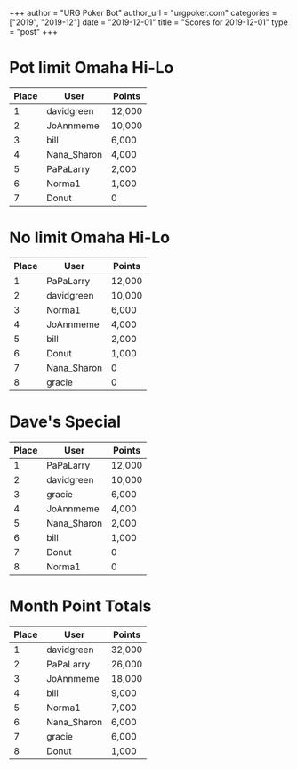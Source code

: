 +++
author = "URG Poker Bot"
author_url = "urgpoker.com"
categories = ["2019", "2019-12"]
date = "2019-12-01"
title = "Scores for 2019-12-01"
type = "post"
+++
# Pot limit Omaha Hi-Lo

| Place | User | Points |
|-------|------|--------|
| 1 | davidgreen | 12,000 |
| 2 | JoAnnmeme | 10,000 |
| 3 | bill | 6,000 |
| 4 | Nana_Sharon | 4,000 |
| 5 | PaPaLarry | 2,000 |
| 6 | Norma1 | 1,000 |
| 7 | Donut | 0 |

# No limit Omaha Hi-Lo

| Place | User | Points |
|-------|------|--------|
| 1 | PaPaLarry | 12,000 |
| 2 | davidgreen | 10,000 |
| 3 | Norma1 | 6,000 |
| 4 | JoAnnmeme | 4,000 |
| 5 | bill | 2,000 |
| 6 | Donut | 1,000 |
| 7 | Nana_Sharon | 0 |
| 8 | gracie | 0 |

# Dave's Special

| Place | User | Points |
|-------|------|--------|
| 1 | PaPaLarry | 12,000 |
| 2 | davidgreen | 10,000 |
| 3 | gracie | 6,000 |
| 4 | JoAnnmeme | 4,000 |
| 5 | Nana_Sharon | 2,000 |
| 6 | bill | 1,000 |
| 7 | Donut | 0 |
| 8 | Norma1 | 0 |

# Month Point Totals

| Place | User | Points |
|-------|------|--------|
| 1 | davidgreen | 32,000 |
| 2 | PaPaLarry | 26,000 |
| 3 | JoAnnmeme | 18,000 |
| 4 | bill | 9,000 |
| 5 | Norma1 | 7,000 |
| 6 | Nana_Sharon | 6,000 |
| 7 | gracie | 6,000 |
| 8 | Donut | 1,000 |
